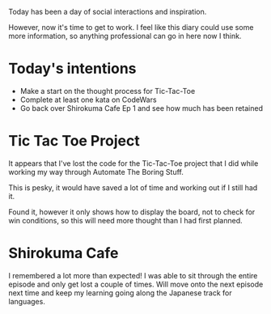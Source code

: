 Today has been a day of social interactions and inspiration.

However, now it's time to get to work. I feel like this diary could use some more information, so anything professional can go in here now I think.

# Today's intentions

- Make a start on the thought process for Tic-Tac-Toe
- Complete at least one kata on CodeWars
- Go back over Shirokuma Cafe Ep 1 and see how much has been retained

# Tic Tac Toe Project

It appears that I've lost the code for the Tic-Tac-Toe project that I did while working my way through Automate The Boring Stuff.

This is pesky, it would have saved a lot of time and working out if I still had it.

Found it, however it only shows how to display the board, not to check for win conditions, so this will need more thought than I had first planned.

# Shirokuma Cafe

I remembered a lot more than expected! I was able to sit through the entire episode and only get lost a couple of times. Will move onto the next episode next time and keep my learning going along the Japanese track for languages.